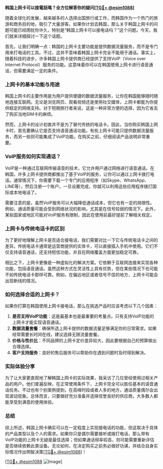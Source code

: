 **韩国上网卡可以接電話嗎？全方位解答你的疑问[[TG💪+ @esim1088](https://t.me/s/esim1088)]**

随着全球化的发展，越来越多的人选择出国旅行或工作，而韩国作为一个热门的旅游和商务目的地，吸引了大量游客。如果你计划去韩国，那么关于韩国上网卡的问题可能已经困扰你许久，特别是“韩国上网卡可以接电话吗？”这个问题。今天，我们就来详细探讨一下这个话题。

首先，让我们明确一点：韩国的上网卡主要功能是提供数据流量服务，而不是专门用来打电话的工具。不过，这并不意味着韩国上网卡完全不能用于通话。事实上，随着科技的进步，许多韩国上网卡提供商已经提供了支持VoIP（Voice over Internet Protocol）服务的功能。这意味着你可以在韩国使用上网卡进行语音通话，但需要满足一定的条件。

### 上网卡的基本功能与用途

韩国上网卡的主要作用是为用户提供便捷的数据流量服务，让你在韩国能够随时随地连接互联网。无论是浏览网页、观看视频还是使用社交媒体，上网卡都能为你提供稳定的网络支持。对于短期旅行者来说，这是一种非常方便的选择，因为它省去了购买当地SIM卡的麻烦。

然而，上网卡的设计初衷并不是为了替代传统的电话卡。因此，当你购买韩国上网卡时，首先要确认它是否支持语音通话功能。有些上网卡可能只提供数据流量服务，而另一些则可能集成了VoIP功能。在购买之前，仔细阅读产品说明非常重要。

### VoIP服务如何实现通话？

VoIP是一种通过互联网传输语音的技术，它允许用户通过网络进行语音通话。在韩国，许多上网卡提供商都推出了基于VoIP的服务，让你可以通过上网卡拨打电话。通常情况下，你需要下载一个专门的应用程序（如Skype、WhatsApp、LINE等），然后注册一个账户。一旦设置完成，你就可以利用这些应用程序拨打国际或本地电话了。

需要注意的是，虽然VoIP服务可以大幅降低通话成本，但它也有一定的局限性。例如，通话质量可能会受到网络状况的影响，尤其是在信号较弱的情况下。此外，某些国家或地区可能对VoIP服务有限制，因此在使用前最好提前了解相关规定。

### 上网卡与传统电话卡的区别

为了更好地理解上网卡是否适合接电话，我们需要对比一下它与传统电话卡之间的差异。传统电话卡通常是运营商提供的实体卡，可以直接插入手机中使用。它们不仅支持语音通话，还支持短信功能，并且在网络覆盖方面更加稳定可靠。

相比之下，上网卡更像是一种虚拟化的解决方案。它依赖于互联网连接来实现各种功能，包括语音通话。虽然这种方式在灵活性上具有优势，但在某些情况下也可能不如传统电话卡那样可靠。例如，在偏远地区或者信号不佳的地方，上网卡可能会出现断线的情况。

### 如何选择合适的上网卡？

如果你打算在韩国使用上网卡接电话，那么在挑选产品时应该考虑以下几个因素：

1. **是否支持VoIP功能**：这是最基本也是最重要的考量点。只有支持VoIP功能的上网卡才能实现语音通话。
2. **数据流量套餐**：确保所选上网卡提供的数据流量足够满足你的日常需求。如果经常需要长时间在线，建议选择无限流量套餐。
3. **价格与性价比**：不同品牌的上网卡定价差异较大，因此要根据自己的预算做出合理选择。
4. **客户支持服务**：良好的售后服务可以帮助你在遇到问题时及时得到解决。

### 实际体验分享

为了让大家更直观地了解韩国上网卡的实际效果，我采访了几位曾经使用过相关产品的用户。他们普遍反映，在正常使用条件下，上网卡完全可以胜任基本的语音通话任务。不过也有个别案例提到，在高峰时段或者人多的地方，通话质量偶尔会出现波动现象。总体而言，只要做好充分准备并选择信誉良好的供应商，大多数人都能享受到满意的使用体验。

### 总结

综上所述，韩国上网卡确实可以在一定程度上实现接电话的功能，但这取决于具体的产品类型以及个人的需求。如果你只是偶尔需要接听或拨打电话，那么带有VoIP功能的上网卡无疑是最佳选择；但如果通话频率较高，则可能需要重新评估是否继续依赖此类设备。无论如何，在决定购买之前务必做好功课，并结合自身实际情况作出明智决策[[TG💪+ @esim1088](https://t.me/s/esim1088)]！

[[TG💪+ @esim1088](https://t.me/s/esim1088) ![Image](https://i.postimg.cc/4NQfJmqS/Snipaste-2025-05-13-00-14-12.png)]